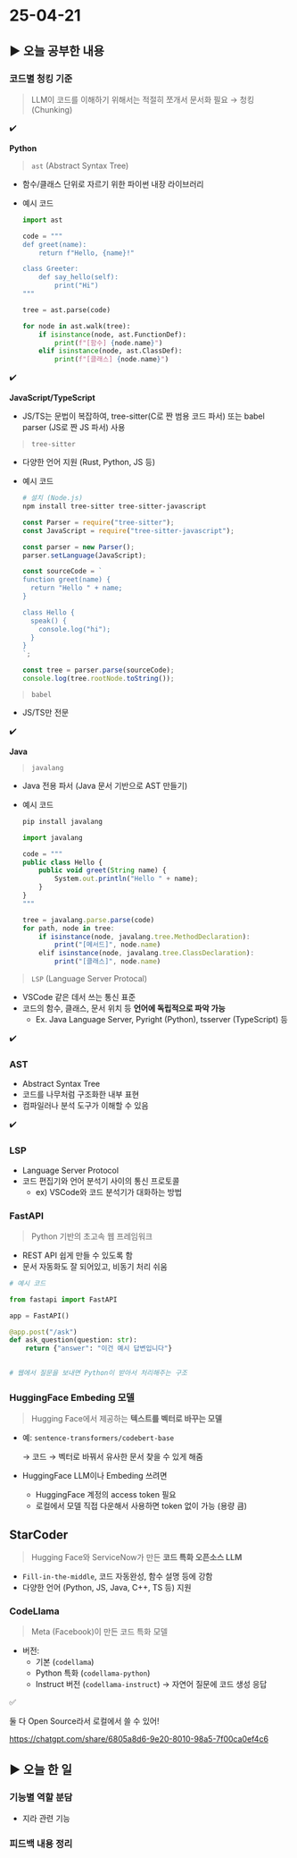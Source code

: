 # 25-04-21

## ▶ 오늘 공부한 내용

### 코드별 청킹 기준

> LLM이 코드를 이해하기 위해서는 적절히 쪼개서 문서화 필요 → 청킹(Chunking)
> 

<aside>
✔️

**Python**

> `ast` (Abstract Syntax Tree)
> 
- 함수/클래스 단위로 자르기 위한 파이썬 내장 라이브러리
- 예시 코드
    
    ```python
    import ast
    
    code = """
    def greet(name):
        return f"Hello, {name}!"
    
    class Greeter:
        def say_hello(self):
            print("Hi")
    """
    
    tree = ast.parse(code)
    
    for node in ast.walk(tree):
        if isinstance(node, ast.FunctionDef):
            print(f"[함수] {node.name}")
        elif isinstance(node, ast.ClassDef):
            print(f"[클래스] {node.name}")
    ```
    
</aside>

<aside>
✔️

**JavaScript/TypeScript**

- JS/TS는 문법이 복잡하여,
tree-sitter(C로 짠 범용 코드 파서) 또는 babel parser (JS로 짠 JS 파서) 사용

> `tree-sitter`
> 
- 다양한 언어 지원 (Rust, Python, JS 등)
- 예시 코드
    
    ```bash
    # 설치 (Node.js)
    npm install tree-sitter tree-sitter-javascript
    ```
    
    ```jsx
    const Parser = require("tree-sitter");
    const JavaScript = require("tree-sitter-javascript");
    
    const parser = new Parser();
    parser.setLanguage(JavaScript);
    
    const sourceCode = `
    function greet(name) {
      return "Hello " + name;
    }
    
    class Hello {
      speak() {
        console.log("hi");
      }
    }
    `;
    
    const tree = parser.parse(sourceCode);
    console.log(tree.rootNode.toString());
    ```
    

> `babel`
> 
- JS/TS만 전문
</aside>

<aside>
✔️

**Java**

> `javalang`
> 
- Java 전용 파서 (Java 문서 기반으로 AST 만들기)
- 예시 코드
    
    ```bash
    pip install javalang
    ```
    
    ```jsx
    import javalang
    
    code = """
    public class Hello {
        public void greet(String name) {
            System.out.println("Hello " + name);
        }
    }
    """
    
    tree = javalang.parse.parse(code)
    for path, node in tree:
        if isinstance(node, javalang.tree.MethodDeclaration):
            print("[메서드]", node.name)
        elif isinstance(node, javalang.tree.ClassDeclaration):
            print("[클래스]", node.name)
    
    ```
    

> `LSP` (Language Server Protocal)
> 
- VSCode 같은 데서 쓰는 통신 표준
- 코드의 함수, 클래스, 문서 위치 등 **언어에 독립적으로 파악 가능**
    - Ex. Java Language Server, Pyright (Python), tsserver (TypeScript) 등
</aside>

<aside>
✔️

### AST

- Abstract Syntax Tree
- 코드를 나무처럼 구조화한 내부 표현
- 컴파일러나 분석 도구가 이해할 수 있음
</aside>

<aside>
✔️

### LSP

- Language Server Protocol
- 코드 편집기와 언어 분석기 사이의 통신 프로토콜
    - ex) VSCode와 코드 분석기가 대화하는 방법
</aside>

### FastAPI

> Python 기반의 초고속 웹 프레임워크
> 
- REST API 쉽게 만들 수 있도록 함
- 문서 자동화도 잘 되어있고, 비동기 처리 쉬움

```python
# 예시 코드

from fastapi import FastAPI

app = FastAPI()

@app.post("/ask")
def ask_question(question: str):
    return {"answer": "이건 예시 답변입니다"}
    

# 웹에서 질문을 보내면 Python이 받아서 처리해주는 구조
```

### HuggingFace Embeding 모델

> Hugging Face에서 제공하는 **텍스트를 벡터로 바꾸는 모델**
> 
- 예: `sentence-transformers/codebert-base`
    
    → 코드 → 벡터로 바꿔서 유사한 문서 찾을 수 있게 해줌
    
- HuggingFace LLM이나 Embeding 쓰려면
    - HuggingFace 계정의 access token 필요
    - 로컬에서 모델 직접 다운해서 사용하면 token 없이 가능 (용량 큼)

## StarCoder

> Hugging Face와 ServiceNow가 만든 **코드 특화 오픈소스 LLM**
> 
- `Fill-in-the-middle`, 코드 자동완성, 함수 설명 등에 강함
- 다양한 언어 (Python, JS, Java, C++, TS 등) 지원

### CodeLlama

> Meta (Facebook)이 만든 코드 특화 모델
> 
- 버전:
    - 기본 (`codellama`)
    - Python 특화 (`codellama-python`)
    - Instruct 버전 (`codellama-instruct`) → 자연어 질문에 코드 생성 응답

<aside>
✅

둘 다 Open Source라서 로컬에서 쓸 수 있어!

</aside>

https://chatgpt.com/share/6805a8d6-9e20-8010-98a5-7f00ca0ef4c6

## ▶ 오늘 한 일

### 기능별 역할 분담

- 지라 관련 기능

### 피드백 내용 정리